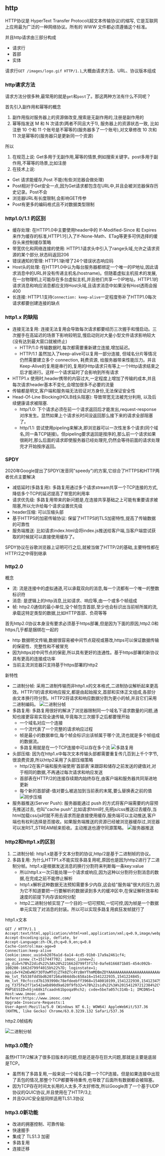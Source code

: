 ## http
HTTP协议是 HyperText Transfer Protocol(超文本传输协议)的缩写, 它是互联网上应用最为广泛的一种网络协议。所有的 WWW 文件都必须遵循这个标准。

并且http请求由三部分构成
- 请求行
- 首部
- 实体

请求行`GET /images/logo.gif HTTP/1.1`,大概由请求方法、URL、协议版本组成
### http请求方法
请求方法分很多种,最常用的就是`get`和`post`了。那这两种方法有什么不同呢？

首先引入副作用和幂等的概念
1. 副作用指对服务器上的资源做改变,搜索是无副作用的,注册是副作用的
2. 幂等指发送 M 和 N 次请求(两者不同且大于1), 服务器上的资源状态一致, 比如注册 10 个和 11 个账号是不幂等的(服务器多了一个账号),对文章修改 10 次和 11 次是幂等的(服务器只是更新同一个资源)

所以
1. 在规范上说: Get多用于无副作用,幂等的情景,例如搜索关键字。post多用于副作用,不幂等的场景,比如注册
2. 在技术上说: 
  - Get 请求能缓存,Post 不能(有些浏览器会做处理)
  - Post相对于Get安全一点,因为Get请求都包含在URL中,并且会被浏览器保存历史记录。Post不会
  - 浏览器URL有长度限制,会影响GET传参
  - Post有更多的编码格式且不对数据类型限制
### http1.0/1.1 的区别
- 缓存处理: 在HTTP1.0中主要使用header中的 If-Modified-Since 和 Expires来作为缓存的标准,HTTP1.1引入了If-None-Math、ETag等更多可供选择的缓存头来控制缓存策略
- 带宽优化和网络连接的使用: HTTP1.1请求头中引入了range头域,允许之请求资源的某个部分,状态码返回206
- 错误通知的管理: HTTP1.1新增了24个错误状态响应码
- Host头的处理: 在HTTP1.0中认为每台服务器都绑定一个唯一的IP地址,因此请求消息中的URL并没有传递主机名(hostname)。但随着虚拟主机技术的发展, 在一台物理机上可能存在多台虚拟主机,并且他们共享一个IP地址。HTTP1.1的请求消息和响应消息都应支持Host头域,且请求消息中如果没有Host透雨会报400
- 长连接: HTTP1.1支持`Connection: keep-alive`一定程度弥补了HTTP1.0每次请求都要创建连接的缺点
### http1.x 的缺陷
- 连接无法复用: 连接无法复用会导致每次请求都要经历三次握手和慢启动。三次握手在高延迟的场景下影响较明显,慢启动则对大量小型文件请求影响较大(没有达到最大窗口就被终止)
   - HTTP/1.0 传输数据时,每次都需要重新建立连接,增加延迟。
   - HTTP/1.1 虽然加入了keep-alive可以复用一部分连接, 但域名分片等情况仍然需要建立多个 connection, 耗费资源, 给服务器带来性能压力。并且Keep-Alive的复用是串行的,复用的Http请求只有等上一个Http请求结束之后才能进行。这样一个请求延时了会影响到所有请求
- HTTP1.x 使用时,header携带的内容过大,一定程度上增加了传输的成本,并且每次请求header基本不变化,会增加很多不必要的流量
- 传输都是明文,客户端和服务端无法验证对方身份,无法保证安全性
- Head-Of-Line Blocking(HOLB线头阻塞): 导致带宽无法被充分利用, 以及后续健康请求被阻塞.
   - http/1.0: 下个请求必须在前一个请求返回后才能发出,request-response对序发生。显然如果上个请求长时间没返回那么接下来的请求全部阻塞了。
   - http/1.1: 尝试使用pipeling来解决,即浏览器可以一次性发多个请求(同个域名,同一条TCP链接)。但pipeling要求返回是按序的,那么前一个请求如果很耗时,那么后面的请求即使服务器已经处理完,仍然会等待前面的请求处理完才开始按序返回。
### SPDY
2020年Google提出了SPDY(发音同"speedy")的方案,它综合了HTTPS和HTTP两者优点主要解决
- 减低延时(多路复用): 多路复用通过多个请求stream共享一个TCP连接的方式,降低多个TCP的延迟提高了带宽的利用率
- 请求优先级: 多路复用带来的新问题是,在连接共享基础之上可能有重要请求被阻塞,所以允许给每个请求设置优先级
- header压缩: 可以压缩头部
- 基于HTTPS的加密传输协议: 保留了HTTPS的TLS加密特性,提高了传输数据的可靠性
- 服务端推送: 比如请求index.html会将index.js推送给客户端,当客户端尝试获取的时候就可以直接使用缓存了。

SPDY协议在谷歌浏览器上证明可行之后,就被当做了HTTP/2的基础,主要特性都在HTTP/2之中得到继承
### http2.0
概念
- 流: 流是连接中的虚拟通道,可以承载双向的消息,每一个流都有一个唯一的整数标识符
- 消息: 是逻辑上的http消息,比如请求、响应等,由一个或多个帧组成
- 帧: http2.0通信的最小单位,没个帧包含首部,至少也会标识出当前帧所属的流,承载这特定类型的数据,比如HTTP首部、负荷等等

首先http2.0协议本身没有要求必须基于https部署,但是因为下面的原因,http2.0和https几乎都是捆绑在一起的
- http 数据明文传输,数据很容易被中间节点窥视或篡改,https可以保证数据传输的保密性、完整性和不被冒充
- 因为https对中间节点的保密,所以具有更好的连通性。基于https部署的新协议具有更高的连接成功率
- 当前主流浏览器只支持基于https部署的http2

新特性
- 二进制分帧: 采用二进制传输而非http1.x的文本格式,二进制协议解析起来更高效。HTTP/1的请求和响应报文,都是由起始报文,首部和实体正文组成,各部分由文本换行符分割。HTTP2将请求和响应数据分割为更小的帧,并且它们采用二进制编码。
![二进制分帧](./pic/2code.webp)
- 多路复用: 多路复用很好的解决了浏览器限制同一个域名下请求数量的问题,通知也接更容易实现全速传输,毕竟每次三次握手之后都要慢开始
   - 一个域名对应一个连接
   - 一个流代表了一个完整的请求响应过程
   - 帧是最小的数据单位,每个帧会标识出该帧属于哪个流,流也就是多个帧组成的数据流。
   - 多路复用就是在一个TCP连接中可以存在多个流
![多路复用](./pic/multiplex.webp)
- 头部压缩: 因为在http1.x中每次文本传输头部都需要重复传几百到上千个字节,很浪费资源,所以http2采用了头部压缩策略
   - http/2在客户端和服务端使用'首部表'来跟踪和储存之前发送的键值对,对于相同的数据,不再通过每次请求和响应发送
   - 首部表在HTTP/2的连接存续期内始终存在,由客户端和服务器共同渐进地更新
   - 每个新的首部键-值对要么被追加到当前表的末尾,要么替换表之前的值
![同步压缩](./pic/headzip.png)
- 服务器推送(Server Push): 服务器能通过 push 的方式将客户端需要的内容预先推送过去, 也叫"cache push".比如请求html时,先把js/css推送过去缓存,当html加载css/js时就不用去请求而是直接使用缓存,服务端可以主动推送,客户端也有权利选择是否接收。如果服务端推送的资源已经被浏览器缓存过,浏览器可以发RST_STREAM帧来拒收。主动推送也遵守同源策略。
![服务器推送](./pic/headzip.png)
### http2和http1.x的区别
1. 二进制分帧: http1.x是基于文本分割的协议,http/2是基于二进制帧的协议。
2. 多路复用: 为什么HTTP1.x不能实现多路复用呢,原因也是因为http2进行了二进制分帧。http1.x是根据发送消息的换行分割符来判断每一条key:value
   - 所以http1.x一次只能处理一个请求或响应,因为这种以分割符分割消息的数据,在完成之前不能停止解析
   - http1.x解析这种数据无法预知需要多少内存,这会给"服务端"很大的压力,因为它不知道要把一行要解析的数据读到多大的缓冲区中,在保证解析效率和速度的前提下内存该如何分配
   - http2二进制分帧实现了一个目的:一切可预知,一切可控,因为帧是一个数据单元实现了对消息的封装。所以可以实现多路复用疯狂发帧就行了

http1.x文本
```
GET / HTTP/1.1
Accept:text/html,application/xhtml+xml,application/xml;q=0.9,image/webp,image/apng,*/*;q=0.8
Accept-Encoding:gzip, deflate, br
Accept-Language:zh-CN,zh;q=0.9,en;q=0.8
Cache-Control:max-age=0
Connection:keep-alive
Cookie:imooc_uuid=b2076a1d-6a14-4cd5-91b0-17a9a2461cf4; imooc_isnew_ct=1517447702; imooc_isnew=2; zg_did=%7B%22did%22%3A%20%221662d799f3f17d-0afe8166871b85-454c092b-100200-1662d799f4015b%22%7D; loginstate=1; apsid=Y4ZmEwNGY3OTUwMTdjZTk0ZTc4YzBmYThmMDBmZDYAAAAAAAAAAAAAAAAAAAAAAAAAAAAAAAAAAAAAAAAAAAAAAAAAAAAAAAAAAAAAAAAAAAAAAAAAAAAAAAAAAAAANDEwNzI4OQAAAAAAAAAAAAAAAAAAAAAAAAAAAAAAAAA5NTMzNjIzNjVAcXEuY29tAAAAAAAAAAAAAAAAAAAAADBmNmM5MzczZTVjMTk3Y2VhMDE2ZjUxNmQ0NDUwY2IxIDPdWyAz3Vs%3DYj; Hm_lvt_fb538fdd5bd62072b6a984ddbc658a16=1541222935,1541224845; Hm_lvt_f0cfcccd7b1393990c78efdeebff3968=1540010199,1541222930,1541234759; zg_f375fe2f71e542a4b890d9a620f9fb32=%7B%22sid%22%3A%201541297212384%2C%22updated%22%3A%201541297753524%2C%22info%22%3A%201541222929083%2C%22superProperty%22%3A%20%22%7B%5C%22%E5%BA%94%E7%94%A8%E5%90%8D%E7%A7%B0%5C%22%3A%20%5C%22%E6%85%95%E8%AF%BE%E7%BD%91%E6%95%B0%E6%8D%AE%E7%BB%9F%E8%AE%A1%5C%22%2C%5C%22%E5%B9%B3%E5%8F%B0%5C%22%3A%20%5C%22web%5C%22%7D%22%2C%22platform%22%3A%20%22%7B%7D%22%2C%22utm%22%3A%20%22%7B%7D%22%2C%22referrerDomain%22%3A%20%22%22%2C%22cuid%22%3A%20%22Jph3DQ809OQ%2C%22%7D; PHPSESSID=h5jn68k1fcaadn61bpoqa9hch2; cvde=5be7a057c314b-1; IMCDNS=1
Host:www.imooc.com
Referer:https://www.imooc.com/
Upgrade-Insecure-Requests:1
User-Agent:Mozilla/5.0 (Windows NT 6.1; WOW64) AppleWebKit/537.36 (KHTML, like Gecko) Chrome/63.0.3239.132 Safari/537.36
```
http2.0帧结构

![二进制分帧](./pic/2codehead.webp)
### http3.0简介
虽然HTTP/2解决了很多旧版本的问题,但是还是存在巨大问题,那就是主要是底层是TCP。
- 虽然有了多路复用,一般来说一个域名只要一个TCP连接。但是如果连接中出现了丢包的情况,那整个TCP都要等待重传,也导致了后面所有数据都会被阻塞。
- 因为TCP存在时间太长用的人太多,不太好修改,所以Google弄了一个基于UDP协议的QUIC协议,并且使用在了HTTP/3上
- 并且QUIC安全层同样适用TLS1.3协议
### http3.0新功能
- 改进的拥塞控制、可靠传输:
- 快速握手
- 集成了 TLS1.3 加密
- 多路复用
- 连接迁移
